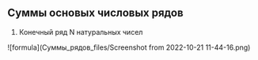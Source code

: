 ## Суммы основых числовых рядов 

1. Конечный ряд N натуральных чисел

![formula](Суммы_рядов_files/Screenshot from 2022-10-21 11-44-16.png)
